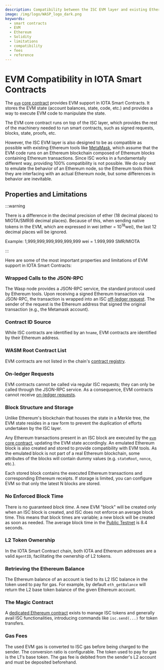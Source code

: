 ```yaml
---
description: Compatibility between the ISC EVM layer and existing Ethereum smart contracts and tooling.
image: /img/logo/WASP_logo_dark.png
keywords:
  - smart contracts
  - EVM
  - Ethereum
  - Solidity
  - limitations
  - compatibility
  - fees
  - reference
---
```


# EVM Compatibility in IOTA Smart Contracts

The [`evm`](../reference/core-contracts/evm.md) [core contract](../reference/core-contracts/overview.md)
provides EVM support in IOTA Smart Contracts. It stores the EVM state (account balances, state, code,
etc.) and provides a way to execute EVM code to manipulate the state.

The EVM core contract runs on top of the ISC layer, which provides the rest of the machinery needed to run smart
contracts, such as signed requests, blocks, state, proofs, etc.

However, the ISC EVM layer is also designed to be as compatible as possible with existing Ethereum tools
like [MetaMask](https://metamask.io/), which assume that the EVM code runs on an Ethereum blockchain composed of
Ethereum blocks containing Ethereum transactions. Since ISC works in a fundamentally different way,
providing 100% compatibility is not possible. We do our best to emulate the behavior of an Ethereum node, so the
Ethereum tools think they are interfacing with an actual Ethereum node, but some differences in behavior are inevitable.

## Properties and Limitations

:::warning

There is a difference in the decimal precision of ether (18 decimal places) to MIOTA/SMR(6 decimal places). Because of this, when sending native tokens in the EVM, which are expressed in wei (ether = 10<sup>18</sup>wei), the last 12 decimal places will be ignored.

Example: 1,999,999,999,999,999,999 wei = 1.999,999 SMR/MIOTA

:::

Here are some of the most important properties and limitations of EVM support in IOTA Smart Contracts:

### Wrapped Calls to the JSON-RPC

The Wasp node provides a JSON-RPC service, the standard protocol used by Ethereum tools. Upon receiving a signed
Ethereum transaction via JSON-RPC, the transaction is wrapped into an ISC
[off-ledger request](/learn/smart-contracts/smart-contract-execution#off-ledger-requests). The sender of the request
is the Ethereum address that signed the original transaction (e.g., the Metamask account).

### Contract ID Source

While ISC contracts are identified by an `hname`, EVM contracts are identified by their Ethereum address.

### WASM Root Contract List

EVM contracts are not listed in the chain's [contract registry](../reference/core-contracts/root.md).

### On-ledger Requests

EVM contracts cannot be called via regular ISC requests; they can only be called through the JSON-RPC service.
As a consequence, EVM contracts cannot receive [on-ledger requests](/learn/smart-contracts/smart-contract-execution#on-ledger-requests).

### Block Structure and Storage

Unlike Ethereum's blockchain that houses the state in a Merkle tree, the EVM state resides in a raw form to prevent the
duplication of efforts undertaken by the ISC layer.

Any Ethereum transactions present in an ISC block are executed by
the [`evm`](../reference/core-contracts/evm.md) [core contract](../reference/core-contracts/overview.md),
updating the EVM state accordingly. An emulated Ethereum block is also created and stored to provide compatibility
with EVM tools. As the emulated block is not part of a real Ethereum blockchain, some attributes of the blocks will
contain dummy values (e.g. `stateRoot`, `nonce`, etc.).

Each stored block contains the executed Ethereum transactions and corresponding Ethereum receipts. If storage is
limited, you can configure EVM so that only the latest N blocks are stored.

### No Enforced Block Time

There is no guaranteed _block time_. A new EVM "block" will be created only when an ISC block is created, and ISC does
not enforce an average block time. This means that block times are variable; a new block will be created as soon as needed. The average block time in the [Public Testnet](/build/networks-endpoints#public-testnet) is 8.4 seconds.

### L2 Token Ownership

In the IOTA Smart Contract chain, both IOTA and Ethereum addresses are a valid `AgentID`, facilitating the ownership of L2
tokens.

### Retrieving the Ethereum Balance

The Ethereum balance of an account is tied to its L2 ISC balance in the token used to pay for gas. For example,
by default `eth_getBalance` will return the L2 base token balance of the given Ethereum account.

### The Magic Contract

A [dedicated Ethereum contract](../how-tos/magic-contract/magic.md) exists to manage ISC tokens and generally avail ISC
functionalities, introducing commands like `isc.send(...)` for token transfers.

### Gas Fees

The used EVM gas is converted to ISC gas before being charged to the sender. The conversion ratio is configurable. The
token used to pay for gas is the L1's base token. The gas fee is debited from
the sender's L2 account and must be deposited beforehand.
